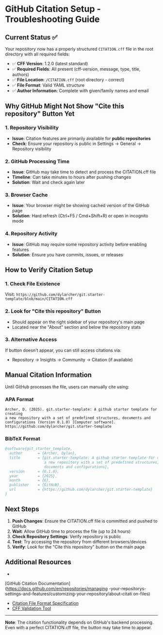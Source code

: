 # GitHub Citation Setup - Troubleshooting Guide

## Current Status ✅

Your repository now has a properly structured `CITATION.cff` file in the root
directory with all required fields:

- ✅ **CFF Version**: 1.2.0 (latest standard)
- ✅ **Required Fields**: All present (cff-version, message, type, title,
authors)
- ✅ **File Location**: `/CITATION.cff` (root directory - correct)
- ✅ **File Format**: Valid YAML structure
- ✅ **Author Information**: Complete with given/family names and email

## Why GitHub Might Not Show "Cite this repository" Button Yet

### 1. **Repository Visibility**

- **Issue**: Citation features are primarily available for **public
repositories**
- **Check**: Ensure your repository is public in Settings → General → Repository
visibility

### 2. **GitHub Processing Time**

- **Issue**: GitHub may take time to detect and process the CITATION.cff file
- **Timeline**: Can take minutes to hours after pushing changes
- **Solution**: Wait and check again later

### 3. **Browser Cache**

- **Issue**: Your browser might be showing cached version of the GitHub page
- **Solution**: Hard refresh (Ctrl+F5 / Cmd+Shift+R) or open in incognito mode

### 4. **Repository Activity**

- **Issue**: GitHub may require some repository activity before enabling
features
- **Solution**: Ensure you have commits, issues, or releases

## How to Verify Citation Setup

### 1. **Check File Existence**

Visit:
`https://github.com/dylarcher/git.starter-template/blob/main/CITATION.cff`

### 2. **Look for "Cite this repository" Button**

- Should appear on the right sidebar of your repository's main page
- Located near the "About" section and below the repository stats

### 3. **Alternative Access**

If button doesn't appear, you can still access citations via:

- Repository → Insights → Community → Citation (if available)

## Manual Citation Information

Until GitHub processes the file, users can manually cite using:

### APA Format

```plaintext
Archer, D. (2025). git.starter-template: A github starter template for creating
a new repository with a set of predefined structures, documents and
configurations (Version 0.1.0) [Computer software].
https://github.com/dylarcher/git.starter-template
```

### BibTeX Format

```bibtex
@software{git_starter_template,
  author       = {Archer, Dylan},
  title        = {git.starter-template: A github starter template for creating
                  a new repository with a set of predefined structures,
                  documents and configurations},
  version      = {0.1.0},
  year         = {2025},
  month        = {6},
  publisher    = {GitHub},
  url          = {https://github.com/dylarcher/git.starter-template}
}
```

## Next Steps

1. **Push Changes**: Ensure the CITATION.cff file is committed and pushed to
   GitHub
2. **Wait**: Allow GitHub time to process the file (up to 24 hours)
3. **Check Repository Settings**: Verify repository is public
4. **Test**: Try accessing the repository from different browsers/devices
5. **Verify**: Look for the "Cite this repository" button on the main page

## Additional Resources

-

[GitHub Citation
Documentation](<https://docs.github.com/en/repositories/managing>
-your-repositorys-settings-and-features/customizing-your-repository/about-citati
on-files)

- [Citation File Format Specification](https://citation-file-format.github.io/)
- [CFF Validation Tool](https://cff-validator.netlify.app/)

---

**Note**: The citation functionality depends on GitHub's backend processing.
Even with a perfect CITATION.cff file, the button may take time to appear.
